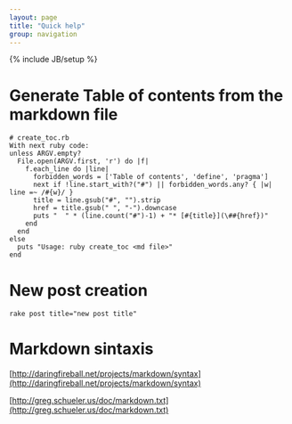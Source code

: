 ```yaml
---
layout: page
title: "Quick help"
group: navigation
---
```

{% include JB/setup %}

# Generate Table of contents from the markdown file

    # create_toc.rb
    With next ruby code:
    unless ARGV.empty? 
      File.open(ARGV.first, 'r') do |f|
        f.each_line do |line|
          forbidden_words = ['Table of contents', 'define', 'pragma']
          next if !line.start_with?("#") || forbidden_words.any? { |w| line =~ /#{w}/ }
          title = line.gsub("#", "").strip
          href = title.gsub(" ", "-").downcase
          puts "  " * (line.count("#")-1) + "* [#{title}](\##{href})"
        end
      end
    else
      puts "Usage: ruby create_toc <md file>"
    end

# New post creation
    rake post title="new post title"

# Markdown sintaxis
[http://daringfireball.net/projects/markdown/syntax](http://daringfireball.net/projects/markdown/syntax)

[http://greg.schueler.us/doc/markdown.txt](http://greg.schueler.us/doc/markdown.txt)
